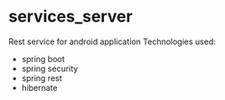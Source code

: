 # services_server
Rest service for android application
Technologies used:
  - spring boot
  - spring security
  - spring rest
  - hibernate
